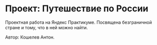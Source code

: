 # Проект: Путешествие по России

Проектная работа на Яндекс Практикуме. Посвящена безграничной стране и тому, что в ней можно найти.

Автор: Кошелев Антон.
